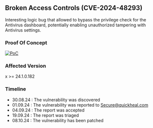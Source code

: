 ## Broken Access Controls (CVE-2024-48293)
Interesting logic bug that allowed to bypass the privilege check for the Antivirus dashboard, potentially enabling unauthorized tampering with Antivirus settings.

### Proof Of Concept
[![PoC](https://github.com/user-attachments/assets/f2aa024e-3608-4f5e-b661-59168429f741)](https://github.com/user-attachments/assets/f2aa024e-3608-4f5e-b661-59168429f741)

### Affected Version
x >= 24.1.0.182

### Timeline
- 30.08.24 : The vulnerability was discovered
- 01.09.24 : The vulnerability was reported to Secure@quickheal.com
- 04.09.24 : The report was accepted
- 19.09.24 : The report was triaged
- 08.10.24 : The vulnerability has been patched
